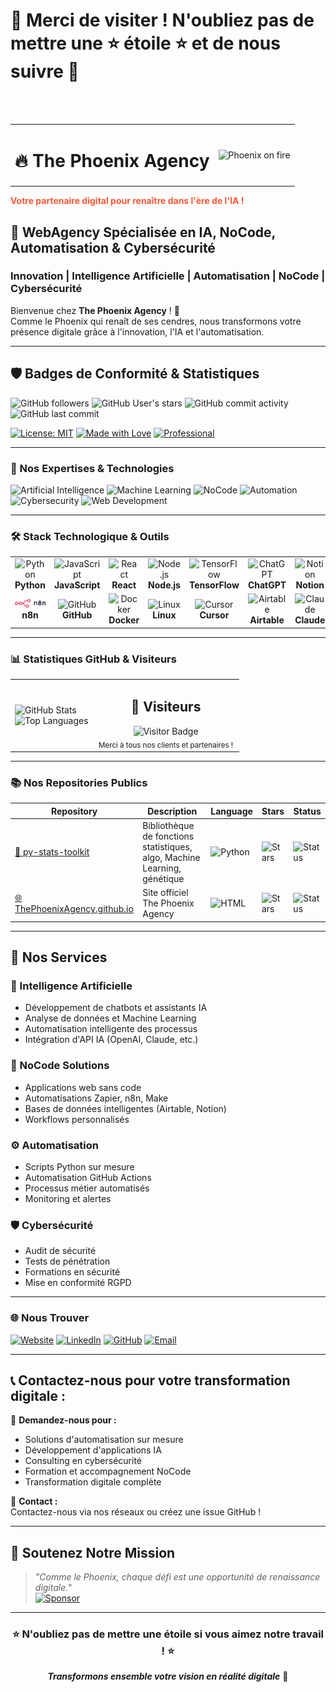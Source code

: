 # 🥇 **Merci de visiter ! N'oubliez pas de mettre une ⭐ étoile ⭐ et de nous suivre 🤩**

<br><br>

<table>
  <tr>
    <td style="vertical-align: middle;">
      <h1>🔥 The Phoenix Agency</h1>
    </td>
    <td style="vertical-align: middle;">
      <img src="https://media.giphy.com/media/2A75RyXVzzSI2bx4Gj/giphy.gif" width="120" alt="Phoenix on fire"/>
    </td>
  </tr>
</table>

**<span style="color:#FF5733;"><b>Votre partenaire digital pour renaître dans l'ère de l'IA !</b></span>**

## 🚀 WebAgency Spécialisée en IA, NoCode, Automatisation & Cybersécurité
### Innovation | Intelligence Artificielle | Automatisation | NoCode | Cybersécurité

Bienvenue chez **The Phoenix Agency** ! 🦅  
Comme le Phoenix qui renaît de ses cendres, nous transformons votre présence digitale grâce à l'innovation, l'IA et l'automatisation.

---

## 🛡️ Badges de Conformité & Statistiques

![GitHub followers](https://img.shields.io/github/followers/ThePhoenixAgency?style=for-the-badge&logo=github&logoColor=white)
![GitHub User's stars](https://img.shields.io/github/stars/ThePhoenixAgency?style=for-the-badge&logo=github&logoColor=white)
![GitHub commit activity](https://img.shields.io/github/commit-activity/m/ThePhoenixAgency/ThePhoenixAgency.github.io?style=for-the-badge&logo=github)
![GitHub last commit](https://img.shields.io/github/last-commit/ThePhoenixAgency/ThePhoenixAgency.github.io?style=for-the-badge&logo=github)

[![License: MIT](https://img.shields.io/badge/License-MIT-yellow.svg?style=for-the-badge)](https://opensource.org/licenses/MIT)
[![Made with Love](https://img.shields.io/badge/Made%20with-❤️-red.svg?style=for-the-badge)](https://github.com/ThePhoenixAgency)
[![Professional](https://img.shields.io/badge/Status-Professional-success?style=for-the-badge&logo=verified&logoColor=white)](https://github.com/ThePhoenixAgency)

---

### 🚀 Nos Expertises & Technologies

![Artificial Intelligence](https://img.shields.io/badge/Artificial%20Intelligence-00BFFF?style=for-the-badge&logo=openai&logoColor=white)
![Machine Learning](https://img.shields.io/badge/Machine%20Learning-FF6F61?style=for-the-badge&logo=tensorflow&logoColor=white)
![NoCode](https://img.shields.io/badge/NoCode-7B68EE?style=for-the-badge&logo=zapier&logoColor=white)
![Automation](https://img.shields.io/badge/Automation-FFD700?style=for-the-badge&logo=githubactions&logoColor=black)
![Cybersecurity](https://img.shields.io/badge/Cybersecurity-FF4136?style=for-the-badge&logo=hackthebox&logoColor=white)
![Web Development](https://img.shields.io/badge/Web%20Development-61DAFB?style=for-the-badge&logo=react&logoColor=black)

---

### 🛠️ Stack Technologique & Outils

<table>
  <tr>
    <td align="center" width="90">
      <img src="https://cdn.jsdelivr.net/gh/devicons/devicon/icons/python/python-original.svg" width="50" alt="Python"/><br><b>Python</b>
    </td>
    <td align="center" width="90">
      <img src="https://cdn.jsdelivr.net/gh/devicons/devicon/icons/javascript/javascript-original.svg" width="50" alt="JavaScript"/><br><b>JavaScript</b>
    </td>
    <td align="center" width="90">
      <img src="https://cdn.jsdelivr.net/gh/devicons/devicon/icons/react/react-original.svg" width="50" alt="React"/><br><b>React</b>
    </td>
    <td align="center" width="90">
      <img src="https://cdn.jsdelivr.net/gh/devicons/devicon/icons/nodejs/nodejs-original.svg" width="50" alt="Node.js"/><br><b>Node.js</b>
    </td>
    <td align="center" width="90">
      <img src="https://cdn.jsdelivr.net/gh/devicons/devicon/icons/tensorflow/tensorflow-original.svg" width="50" alt="TensorFlow"/><br><b>TensorFlow</b>
    </td>
    <td align="center" width="90">
      <img src="https://upload.wikimedia.org/wikipedia/commons/0/04/ChatGPT_logo.svg" width="50" alt="ChatGPT"/><br><b>ChatGPT</b>
    </td>
    <td align="center" width="90">
      <img src="https://upload.wikimedia.org/wikipedia/commons/4/45/Notion_app_logo.png" width="50" alt="Notion"/><br><b>Notion</b>
    </td>
  </tr>
  <tr>
    <td align="center" width="90">
      <img src="https://raw.githubusercontent.com/n8n-io/n8n/master/assets/n8n-logo.png" width="50" alt="n8n"/><br><b>n8n</b>
    </td>
    <td align="center" width="90">
      <img src="https://github.githubassets.com/images/modules/logos_page/GitHub-Mark.png" width="50" alt="GitHub"/><br><b>GitHub</b>
    </td>
    <td align="center" width="90">
      <img src="https://www.docker.com/wp-content/uploads/2022/03/vertical-logo-monochromatic.png" width="50" alt="Docker"/><br><b>Docker</b>
    </td>
    <td align="center" width="90">
      <img src="https://cdn.jsdelivr.net/gh/devicons/devicon/icons/linux/linux-original.svg" width="50" alt="Linux"/><br><b>Linux</b>
    </td>
    <td align="center" width="90">
      <img src="https://avatars.githubusercontent.com/u/111241414?s=200&v=4" width="50" alt="Cursor"/><br><b>Cursor</b>
    </td>
    <td align="center" width="90">
      <img src="https://static.airtable.com/images/favicon/favicon-32x32.png" width="50" alt="Airtable"/><br><b>Airtable</b>
    </td>
    <td align="center" width="90">
      <img src="https://avatars.githubusercontent.com/u/61172227?s=200&v=4" width="50" alt="Claude"/><br><b>Claude</b>
    </td>
  </tr>
</table>

---

### 📊 Statistiques GitHub & Visiteurs

<table>
  <tr>
    <td>
      <img src="https://github-readme-stats.vercel.app/api?username=ThePhoenixAgency&show_icons=true&theme=tokyonight" alt="GitHub Stats"/><br>
      <img src="https://github-readme-stats.vercel.app/api/top-langs/?username=ThePhoenixAgency&layout=compact&theme=tokyonight" alt="Top Languages"/>
    </td>
    <td align="center" valign="middle" width="220">
      <h2 align="center">🤖 Visiteurs</h2>
      <img src="https://api.visitorbadge.io/api/visitors?path=ThePhoenixAgency&label=Clients%20Satisfaits&countColor=%2300ff00&labelColor=%23263759&labelFontSize=16&countFontSize=24&style=flat&badgeColor=%23007acc&icon=heart" alt="Visitor Badge" width="180"/>
      <br>
      <sub>Merci à tous nos clients et partenaires !</sub>
    </td>
  </tr>
</table>

---

### 📚 Nos Repositories Publics

| Repository | Description | Language | Stars | Status |
|------------|-------------|----------|-------|--------|
| [🐍 py-stats-toolkit](https://github.com/ThePhoenixAgency/py-stats-toolkit) | Bibliothèque de fonctions statistiques, algo, Machine Learning, génétique | ![Python](https://img.shields.io/badge/Python-3670A0?style=flat&logo=python&logoColor=ffdd54) | ![Stars](https://img.shields.io/github/stars/ThePhoenixAgency/py-stats-toolkit?style=flat) | ![Status](https://img.shields.io/badge/Status-Active-success) |
| [🌐 ThePhoenixAgency.github.io](https://github.com/ThePhoenixAgency/ThePhoenixAgency.github.io) | Site officiel The Phoenix Agency | ![HTML](https://img.shields.io/badge/HTML5-E34F26?style=flat&logo=html5&logoColor=white) | ![Stars](https://img.shields.io/github/stars/ThePhoenixAgency/ThePhoenixAgency.github.io?style=flat) | ![Status](https://img.shields.io/badge/Status-Active-success) |

---

## 💼 Nos Services

### 🤖 Intelligence Artificielle
- Développement de chatbots et assistants IA
- Analyse de données et Machine Learning
- Automatisation intelligente des processus
- Intégration d'API IA (OpenAI, Claude, etc.)

### 🎯 NoCode Solutions
- Applications web sans code
- Automatisations Zapier, n8n, Make
- Bases de données intelligentes (Airtable, Notion)
- Workflows personnalisés

### ⚙️ Automatisation
- Scripts Python sur mesure
- Automatisation GitHub Actions
- Processus métier automatisés
- Monitoring et alertes

### 🛡️ Cybersécurité
- Audit de sécurité
- Tests de pénétration
- Formations en sécurité
- Mise en conformité RGPD

---

### 🌐 Nous Trouver

[![Website](https://img.shields.io/badge/Website-FF7139?style=for-the-badge&logo=firefox&logoColor=white)](https://thephoenixagency.github.io)
[![LinkedIn](https://img.shields.io/badge/LinkedIn-0077B5?style=for-the-badge&logo=linkedin&logoColor=white)](https://www.linkedin.com/company/the-phoenix-agency)
[![GitHub](https://img.shields.io/badge/GitHub-181717?style=for-the-badge&logo=github&logoColor=white)](https://github.com/ThePhoenixAgency)
[![Email](https://img.shields.io/badge/Email-D14836?style=for-the-badge&logo=gmail&logoColor=white)](mailto:contact@thephoenixagency.com)

---

## 📞 **Contactez-nous pour votre transformation digitale :**

💬 **Demandez-nous pour :**  
- Solutions d'automatisation sur mesure
- Développement d'applications IA  
- Consulting en cybersécurité  
- Formation et accompagnement NoCode  
- Transformation digitale complète

📧 **Contact :**  
Contactez-nous via nos réseaux ou créez une issue GitHub !

---

## <a name="support-us"></a>💎 Soutenez Notre Mission

> _"Comme le Phoenix, chaque défi est une opportunité de renaissance digitale."_  
[![Sponsor](https://img.shields.io/badge/Sponsor-EA4AAA?style=for-the-badge&logo=githubsponsors&logoColor=white)](https://github.com/sponsors/ThePhoenixAgency)

---

<div align="center">

### ⭐ **N'oubliez pas de mettre une étoile si vous aimez notre travail !** ⭐

***Transformons ensemble votre vision en réalité digitale*** 🚀

</div>